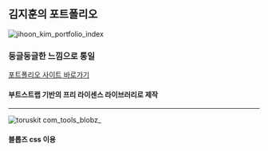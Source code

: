 ## 김지훈의 포트폴리오
![jihoon_kim_portfolio_index](https://user-images.githubusercontent.com/78772727/128680045-83aed67d-10c8-4617-97f8-194e21cbb6bf.png)

### 둥글둥글한 느낌으로 통일
[포트폴리오 사이트 바로가기](https://wlgnsld1108.github.io/jihoon_kim_portfolio/)

#### 부트스트랩 기반의 프리 라이센스 라이브러리로 제작
___
![toruskit com_tools_blobz_](https://user-images.githubusercontent.com/78772727/128680477-4f9b6c83-03b1-4e46-aa47-1c57c3c15ef6.png)
#### 블롭즈 css 이용
